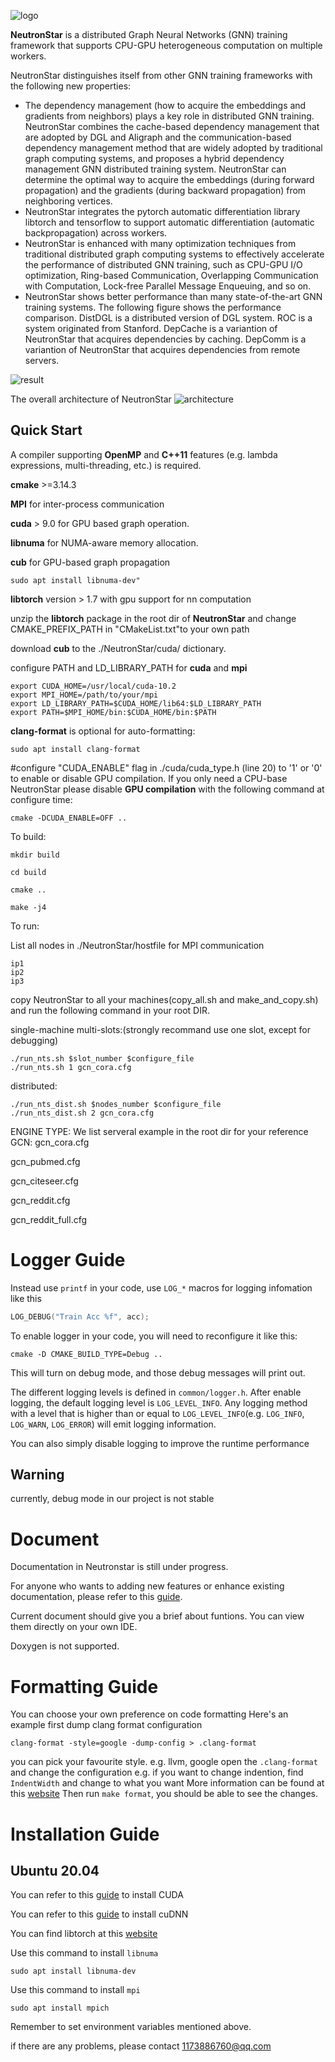 ![logo](https://github.com/Wangqge/NeutronStarLite/blob/master/logo/logo.png)

**NeutronStar** is a distributed Graph Neural Networks (GNN) training framework that supports CPU-GPU heterogeneous computation on multiple workers. 

NeutronStar distinguishes itself from other GNN training frameworks with the following new properties:

 * The dependency management (how to acquire the embeddings and gradients from neighbors) plays a key role in distributed GNN training. NeutronStar combines the cache-based dependency management that are adopted by DGL and Aligraph and the communication-based dependency management method that are widely adopted by traditional graph computing systems, and proposes a hybrid dependency management GNN distributed training system. NeutronStar can determine the optimal way to acquire the embeddings (during forward propagation) and the gradients (during backward propagation) from neighboring vertices. 
 * NeutronStar integrates the pytorch automatic differentiation library libtorch and tensorflow to support automatic differentiation (automatic backpropagation) across workers. 
 * NeutronStar is enhanced with many optimization techniques from traditional distributed graph computing systems to effectively accelerate the performance of distributed GNN training, such as CPU-GPU I/O optimization, Ring-based Communication, Overlapping Communication with Computation, Lock-free Parallel Message Enqueuing, and so on.
 * NeutronStar shows better performance than many state-of-the-art GNN training systems. The following figure shows the performance comparison. DistDGL is a distributed version of DGL system. ROC is a system originated from Stanford. DepCache is a variantion of NeutronStar that acquires dependencies by caching. DepComm is a variantion of NeutronStar that acquires dependencies from remote servers.

![result](https://user-images.githubusercontent.com/11622204/157364687-39e7e4be-7494-41c2-a9f8-7835334b50ad.png)

The overall architecture of NeutronStar
![architecture](https://user-images.githubusercontent.com/11622204/157367313-275431a3-09f5-4a7c-a8eb-b86317ef6713.png)


## Quick Start

A compiler supporting **OpenMP** and **C++11** features (e.g. lambda expressions, multi-threading, etc.) is required.

**cmake** >=3.14.3

**MPI** for inter-process communication 

**cuda** > 9.0 for GPU based graph operation.

**libnuma** for NUMA-aware memory allocation.

**cub** for GPU-based graph propagation


```
sudo apt install libnuma-dev"
```

**libtorch** version > 1.7 with gpu support for nn computation

unzip the **libtorch** package in the root dir of **NeutronStar** and change CMAKE_PREFIX_PATH in "CMakeList.txt"to your own path

download **cub** to the ./NeutronStar/cuda/ dictionary.


configure PATH and LD_LIBRARY_PATH for **cuda** and **mpi**
```
export CUDA_HOME=/usr/local/cuda-10.2
export MPI_HOME=/path/to/your/mpi
export LD_LIBRARY_PATH=$CUDA_HOME/lib64:$LD_LIBRARY_PATH
export PATH=$MPI_HOME/bin:$CUDA_HOME/bin:$PATH
```

**clang-format** is optional for auto-formatting: 
```shell
sudo apt install clang-format
```

#configure "CUDA_ENABLE" flag in ./cuda/cuda_type.h (line 20) to '1' or '0' to enable or disable GPU compilation.
If you only need a CPU-base NeutronStar
please disable **GPU compilation** with the following command at configure time:
```shell
cmake -DCUDA_ENABLE=OFF ..
```

To build:
```shell
mkdir build

cd build

cmake ..

make -j4
```


To run:

List all nodes in ./NeutronStar/hostfile for MPI communication
```
ip1
ip2
ip3
```
copy NeutronStar to all your machines(copy_all.sh and make_and_copy.sh) and run the following command in your root DIR.

single-machine multi-slots:(strongly recommand use one slot, except for debugging)
```
./run_nts.sh $slot_number $configure_file
./run_nts.sh 1 gcn_cora.cfg
```
distributed:

```
./run_nts_dist.sh $nodes_number $configure_file
./run_nts_dist.sh 2 gcn_cora.cfg
```

ENGINE TYPE:
We list serveral example in the root dir for your reference
GCN:
gcn_cora.cfg

gcn_pubmed.cfg

gcn_citeseer.cfg

gcn_reddit.cfg

gcn_reddit_full.cfg

# Logger Guide

Instead use `printf` in your code, use `LOG_*` macros for logging infomation like this

```cpp
LOG_DEBUG("Train Acc %f", acc);
```

To enable logger in your code, you will need to reconfigure it like this:

```shell
cmake -D CMAKE_BUILD_TYPE=Debug ..
```

This will turn on debug mode, and those debug messages will print out.

The different logging levels is defined in `common/logger.h`. After enable logging, the default logging level is `LOG_LEVEL_INFO`. Any logging method with a level that is higher than or equal to `LOG_LEVEL_INFO`(e.g. `LOG_INFO`, `LOG_WARN`, `LOG_ERROR`) will emit logging information.

You can also simply disable logging to improve the runtime performance

## Warning

currently, debug mode in our project is not stable

# Document

Documentation in Neutronstar is still under progress.

For anyone who wants to adding new features or enhance existing documentation, please refer to this [guide](https://developer.lsst.io/cpp/api-docs.html).

Current document should give you a brief about funtions. You can view them directly on your own IDE.

Doxygen is not supported.

# Formatting Guide

You can choose your own preference on code formatting
Here's an example
first dump clang format configuration

```shell
clang-format -style=google -dump-config > .clang-format
```

you can pick your favourite style. e.g. llvm, google
open the `.clang-format` and change the configuration
e.g. if you want to change indention, find `IndentWidth` and change to what you want
More information can be found at this [website](https://bcain-llvm.readthedocs.io/projects/clang/en/latest/ClangFormatStyleOptions/)
Then run `make format`, you should be able to see the changes.

# Installation Guide

## Ubuntu 20.04

You can refer to this [guide](https://medium.com/@anarmammadli/how-to-install-cuda-11-4-on-ubuntu-18-04-or-20-04-63f3dee2099) to install CUDA

You can refer to this [guide](https://medium.com/geekculture/installing-cudnn-and-cuda-toolkit-on-ubuntu-20-04-for-machine-learning-tasks-f41985fcf9b2) to install cuDNN

You can find libtorch at this [website](https://pytorch.org/)

Use this command to install `libnuma`

```shell
sudo apt install libnuma-dev
```

Use this command to install `mpi`

```shell
sudo apt install mpich
```

Remember to set environment variables mentioned above.

if there are any problems, please contact 1173886760@qq.com
